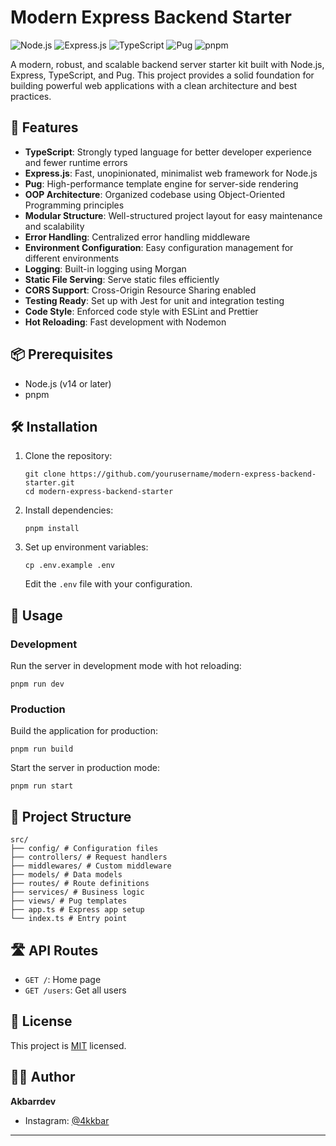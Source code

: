 # Modern Express Backend Starter

![Node.js](https://img.shields.io/badge/Node.js-339933?style=for-the-badge&logo=nodedotjs&logoColor=white)
![Express.js](https://img.shields.io/badge/Express.js-000000?style=for-the-badge&logo=express&logoColor=white)
![TypeScript](https://img.shields.io/badge/TypeScript-007ACC?style=for-the-badge&logo=typescript&logoColor=white)
![Pug](https://img.shields.io/badge/Pug-A86454?style=for-the-badge&logo=pug&logoColor=white)
![pnpm](https://img.shields.io/badge/pnpm-F69220?style=for-the-badge&logo=pnpm&logoColor=white)

A modern, robust, and scalable backend server starter kit built with Node.js, Express, TypeScript, and Pug. This project provides a solid foundation for building powerful web applications with a clean architecture and best practices.

## 🚀 Features

- **TypeScript**: Strongly typed language for better developer experience and fewer runtime errors
- **Express.js**: Fast, unopinionated, minimalist web framework for Node.js
- **Pug**: High-performance template engine for server-side rendering
- **OOP Architecture**: Organized codebase using Object-Oriented Programming principles
- **Modular Structure**: Well-structured project layout for easy maintenance and scalability
- **Error Handling**: Centralized error handling middleware
- **Environment Configuration**: Easy configuration management for different environments
- **Logging**: Built-in logging using Morgan
- **Static File Serving**: Serve static files efficiently
- **CORS Support**: Cross-Origin Resource Sharing enabled
- **Testing Ready**: Set up with Jest for unit and integration testing
- **Code Style**: Enforced code style with ESLint and Prettier
- **Hot Reloading**: Fast development with Nodemon

## 📦 Prerequisites

- Node.js (v14 or later)
- pnpm

## 🛠️ Installation

1. Clone the repository:
   ```
   git clone https://github.com/yourusername/modern-express-backend-starter.git
   cd modern-express-backend-starter
   ```

2. Install dependencies:
   ```
   pnpm install
   ```

3. Set up environment variables:
   ```
   cp .env.example .env
   ```
   Edit the `.env` file with your configuration.

## 🚀 Usage

### Development

Run the server in development mode with hot reloading:
```
pnpm run dev
```

### Production

Build the application for production:
```
pnpm run build
```

Start the server in production mode:
```
pnpm run start
```

## 📁 Project Structure

```
src/
├── config/ # Configuration files
├── controllers/ # Request handlers
├── middlewares/ # Custom middleware
├── models/ # Data models
├── routes/ # Route definitions
├── services/ # Business logic
├── views/ # Pug templates
├── app.ts # Express app setup
└── index.ts # Entry point
```


## 🛣️ API Routes

- `GET /`: Home page
- `GET /users`: Get all users

## 📝 License

This project is [MIT](https://opensource.org/licenses/MIT) licensed.

## 👨‍💻 Author

**Akbarrdev**

- Instagram: [@4kkbar](https://instagram.com/4kkbar)

---
